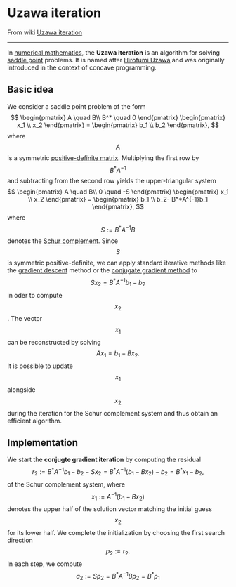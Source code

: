 # Uzawa iteration

From wiki [Uzawa iteration](https://en.wikipedia.org/wiki/Uzawa_iteration)

---

In [numerical mathematics](https://en.wikipedia.org/wiki/Numerical_mathematics), the **Uzawa iteration** is an algorithm for solving [saddle point](https://en.wikipedia.org/wiki/Saddle_point) problems. It is named after [Hirofumi Uzawa](https://en.wikipedia.org/wiki/Hirofumi_Uzawa) and was originally introduced in the context of concave programming.



## Basic idea

We consider a saddle point problem of the form
$$
\begin{pmatrix}
A \quad B\\
B^* \quad 0
\end{pmatrix} \begin{pmatrix}
x_1 \\ x_2
\end{pmatrix} = \begin{pmatrix}
b_1 \\ b_2
\end{pmatrix},
$$
where $$A$$ is a symmetric [positive-definite matrix](https://en.wikipedia.org/wiki/Positive-definite_matrix). Multiplying the first row by $$B^*A^{-1}$$ and subtracting from the second row yields the upper-triangular system
$$
\begin{pmatrix}
A \quad B\\
0 \quad -S
\end{pmatrix} \begin{pmatrix}
x_1 \\ x_2
\end{pmatrix} = \begin{pmatrix}
b_1 \\ b_2- B^*A^{-1}b_1
\end{pmatrix},
$$
where $$S:= B^*A^{-1}B$$ denotes the [Schur complement](https://en.wikipedia.org/wiki/Schur_complement). Since $$S$$ is symmetric positive-definite, we can apply standard iterative methods like the [gradient descent](https://en.wikipedia.org/wiki/Gradient_descent) method or the [conjugate gradient method](https://en.wikipedia.org/wiki/Conjugate_gradient_method) to
$$
Sx_2 = B^*A^{-1}b_1 - b_2
$$
in oder to compute $$x_2$$. The vector $$x_1$$ can be reconstructed by solving 
$$
A x_1 = b_1 - B x_2.
$$
It is possible to update $$x_1$$ alongside $$x_2$$ during the iteration for the Schur complement system and thus obtain an efficient algorithm.



## Implementation

We start the **conjugte gradient iteration** by computing the residual
$$
r_2:= B^*A^{-1}b_1 - b_2 - Sx_2 = B^*A^{-1}(b_1-Bx_2) -b_2 = B^*x_1 - b_2,
$$
of the Schur complement system, where $$x_1:= A^{-1}(b_1-Bx_2)$$ denotes the upper half of the solution vector matching the initial guess $$x_2$$ for its lower half. We complete the initialization by choosing the first search direction 
$$
p_2:= r_2.
$$
In each step, we compute 
$$
a_2:=Sp_2=B^*A^{-1}Bp_2 = B^*p_1
$$
